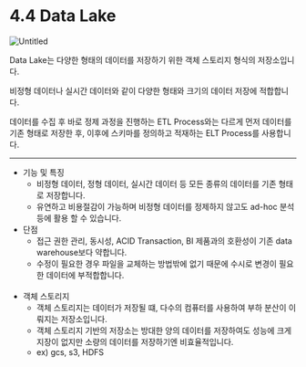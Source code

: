 # 4.4 Data Lake

![Untitled](./images/1.3_data_lake.png)
    
Data Lake는 다양한 형태의 데이터를 저장하기 위한 객체 스토리지 형식의 저장소입니다.

비정형 데이터나 실시간 데이터와 같이 다양한 형태와 크기의 데이터 저장에 적합합니다.

데이터를 수집 후 바로 정제 과정을 진행하는 ETL Process와는 다르게 먼저 데이터를 기존 형태로 저장한 후, 이후에 스키마를 정의하고 적재하는 ELT Process를 사용합니다.

---

- 기능 및 특징
    - 비정형 데이터, 정형 데이터, 실시간 데이터 등 모든 종류의 데이터를 기존 형태로 저장합니다.    
    - 유연하고 비용절감이 가능하며 비정형 데이터를 정제하지 않고도 ad-hoc 분석 등에 활용 할 수 있습니다.
- 단점    
    - 접근 권한 관리, 동시성, ACID Transaction, BI 제품과의 호환성이 기존 data warehouse보다 약합니다.
    - 수정이 필요한 경우 파일을 교체하는 방법밖에 없기 때문에 수시로 변경이 필요한 데이터에 부적합합니다.
<br><br>    
- 객체 스토리지  
    - 객체 스토리지는 데이터가 저장될 떄, 다수의 컴퓨터를 사용하여 부하 분산이 이뤄지는 저장소입니다.    
    - 객체 스토리지 기반의 저장소는 방대한 양의 데이터를 저장하여도 성능에 크게 지장이 없지만 소량의 데이터를 저장하기엔 비효율적입니다.    
    - ex) gcs, s3, HDFS


<script src="https://utteranc.es/client.js"
        repo="Pseudo-Lab/data-engineering-for-everybody"
        issue-term="pathname"
        label="comments"
        theme="preferred-color-scheme"
        crossorigin="anonymous"
        async>
</script>